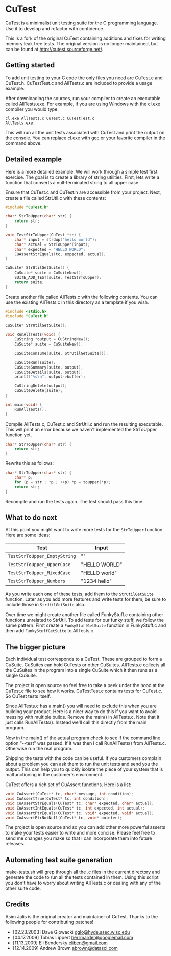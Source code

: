 # CuTest

CuTest is a minimalist unit testing suite for the C programming language. Use it
to develop and refactor with confidence.

This is a fork of the original CuTest containing additions and fixes for writing
memory leak free tests. The original version is no longer maintained, but can be
found at http://cutest.sourceforge.net/.

## Getting started

To add unit testing to your C code the only files you need are CuTest.c and
CuTest.h. CuTestTest.c and AllTests.c are included to provide a usage example.

After downloading the sources, run your compiler to create an executable called
AllTests.exe. For example, if you are using Windows with the cl.exe compiler you
would type:

    cl.exe AllTests.c CuTest.c CuTestTest.c
    AllTests.exe

This will run all the unit tests associated with CuTest and print the output on
the console. You can replace cl.exe with gcc or your favorite compiler in the
command above.


## Detailed example

Here is a more detailed example. We will work through a simple test first
exercise. The goal is to create a library of string utilities. First, lets write
a function that converts a null-terminated string to all upper case.

Ensure that CuTest.c and CuTest.h are accessible from your project. Next, create
a file called StrUtil.c with these contents:

```c
#include "CuTest.h"

char* StrToUpper(char* str) {
    return str;
}

void TestStrToUpper(CuTest *tc) {
    char* input = strdup("hello world");
    char* actual = StrToUpper(input);
    char* expected = "HELLO WORLD";
    CuAssertStrEquals(tc, expected, actual);
}

CuSuite* StrUtilGetSuite() {
    CuSuite* suite = CuSuiteNew();
    SUITE_ADD_TEST(suite, TestStrToUpper);
    return suite;
}
```

Create another file called AllTests.c with the following contents. You can use
the existing AllTests.c in this directory as a template if you wish.

```c
#include <stdio.h>
#include "CuTest.h"

CuSuite* StrUtilGetSuite();

void RunAllTests(void) {
    CuString *output = CuStringNew();
    CuSuite* suite = CuSuiteNew();

    CuSuiteConsume(suite, StrUtilGetSuite());

    CuSuiteRun(suite);
    CuSuiteSummary(suite, output);
    CuSuiteDetails(suite, output);
    printf("%s\n", output->buffer);

    CuStringDelete(output);
    CuSuiteDelete(suite);
}

int main(void) {
    RunAllTests();
}
```

Compile AllTests.c, CuTest.c and StrUtil.c and run the resulting executable.
This will print an error because we haven't implemented the StrToUpper function
yet.

```c
char* StrToUpper(char* str) {
    return str;
}
```

Rewrite this as follows:

```c
char* StrToUpper(char* str) {
    char* p;
    for (p = str ; *p ; ++p) *p = toupper(*p);
    return str;
}
```

Recompile and run the tests again. The test should pass this time.


## What to do next

At this point you might want to write more tests for the `StrToUpper` function.
Here are some ideas:

Test                         | Input
---------------------------- | --------------
`TestStrToUpper_EmptyString` |  ""
`TestStrToUpper_UpperCase`   |  "HELLO WORLD"
`TestStrToUpper_MixedCase`   |  "HELLO world"
`TestStrToUpper_Numbers`     |  "1234 hello"

As you write each one of these tests, add them to the `StrUtilGetSuite`
function. Later as you add more features and write tests for them, be sure to
include those in `StrUtilGetSuite` also.

Over time we might create another file called FunkyStuff.c containing other
functions unrelated to StrUtil. To add tests for our funky stuff, we follow the
same pattern. First create a `FunkyStuffGetSuite` function in FunkyStuff.c and
then add `FunkyStuffGetSuite` to AllTests.c.

## The bigger picture

Each individual test corresponds to a CuTest. These are grouped to form a
CuSuite. CuSuites can hold CuTests or other CuSuites. AllTests.c collects all
the CuSuites in the program into a single CuSuite which it then runs as a single
CuSuite.

The project is open source so feel free to take a peek under the hood at the
CuTest.c file to see how it works. CuTestTest.c contains tests for CuTest.c. So
CuTest tests itself.

Since AllTests.c has a main() you will need to exclude this when you are
building your product. Here is a nicer way to do this if you want to avoid
messing with multiple builds. Remove the main() in AllTests.c. Note that it just
calls RunAllTests(). Instead we'll call this directly from the main program.

Now in the main() of the actual program check to see if the command line option
"--test" was passed. If it was then I call RunAllTests() from AllTests.c.
Otherwise run the real program.

Shipping the tests with the code can be useful. If you customers complain about
a problem you can ask them to run the unit tests and send you the output. This
can help you to quickly isolate the piece of your system that is malfunctioning
in the customer's environment.

CuTest offers a rich set of CuAssert functions. Here is a list:

```c
void CuAssert(CuTest* tc, char* message, int condition);
void CuAssertTrue(CuTest* tc, int condition);
void CuAssertStrEquals(CuTest* tc, char* expected, char* actual);
void CuAssertIntEquals(CuTest* tc, int expected, int actual);
void CuAssertPtrEquals(CuTest* tc, void* expected, void* actual);
void CuAssertPtrNotNull(CuTest* tc, void* pointer);
```

The project is open source and so you can add other more powerful asserts to
make your tests easier to write and more concise. Please feel free to send me
changes you make so that I can incorporate them into future releases.


## Automating test suite generation

make-tests.sh will grep through all the .c files in the current
directory and generate the code to run all the tests contained in
them. Using this script you don't have to worry about writing
AllTests.c or dealing with any of the other suite code.

## Credits

Asim Jalis is the original creator and maintainer of CuTest. Thanks to the
following people for contributing patches!

- [02.23.2003] Dave Glowacki <dglo@hyde.ssec.wisc.edu>
- [04.17.2009] Tobias Lippert <herrmarder@googlemail.com>
- [11.13.2009] Eli Bendersky <eliben@gmail.com>
- [12.14.2009] Andrew Brown <abrown@datasci.com>
